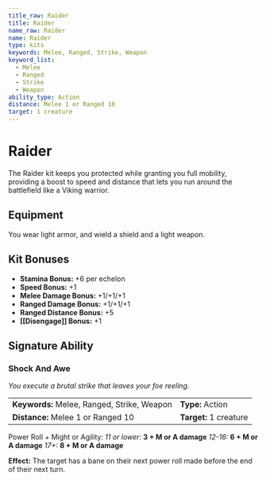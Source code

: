 ```yaml
---
title_raw: Raider
title: Raider
name_raw: Raider
name: Raider
type: kits
keywords: Melee, Ranged, Strike, Weapon
keyword_list:
  - Melee
  - Ranged
  - Strike
  - Weapon
ability_type: Action
distance: Melee 1 or Ranged 10
target: 1 creature
---
```


# Raider

The Raider kit keeps you protected while granting you full mobility, providing a boost to speed and distance that lets you run around the battlefield like a Viking warrior.

## Equipment

You wear light armor, and wield a shield and a light weapon.

## Kit Bonuses

- **Stamina Bonus:** +6 per echelon
- **Speed Bonus:** +1
- **Melee Damage Bonus:** +1/+1/+1
- **Ranged Damage Bonus:** +1/+1/+1
- **Ranged Distance Bonus:** +5
- **[[Disengage]] Bonus:** +1

## Signature Ability

### Shock And Awe

*You execute a brutal strike that leaves your foe reeling.*

|                                             |                        |
| :------------------------------------------ | :--------------------- |
| **Keywords:** Melee, Ranged, Strike, Weapon | **Type:** Action       |
| **Distance:** Melee 1 or Ranged 10          | **Target:** 1 creature |

Power Roll + Might or Agility: *11 or lower:* **3 + M or A damage** *12-16:* **6 + M or A damage** *17+:* **8 + M or A damage**

**Effect:** The target has a bane on their next power roll made before the end of their next turn.
